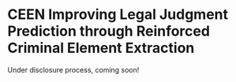 # CEEN Improving Legal Judgment Prediction through Reinforced Criminal Element Extraction
Under disclosure process, coming soon!
